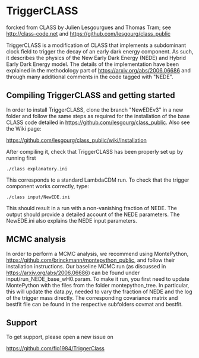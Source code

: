 TriggerCLASS
==============================================
forcked from CLASS by Julien Lesgourgues and Thomas Tram; see http://class-code.net and https://github.com/lesgourg/class_public

TriggerCLASS is a modification of CLASS that implements a subdominant clock field to trigger the decay of an early dark energy component. As such, it describes the physics of the New Early Dark Energy (NEDE) and Hybrid Early Dark Energy model. The details of the implementation have been explained in the methodology part of https://arxiv.org/abs/2006.06686 and through many additional comments in the code tagged with "NEDE".



Compiling TriggerCLASS and getting started
-----------------------------------

In order to install TriggerCLASS, clone the branch "NewEDEv3" in a new folder and follow the same steps as required for the installation of the base CLASS code detailed in https://github.com/lesgourg/class_public. Also see the Wiki page:

https://github.com/lesgourg/class_public/wiki/Installation

After compiling it, check that TriggerCLASS has been properly set up by running first
    
    ./class explanatory.ini

This corresponds to a standard LambdaCDM run. To check that the trigger component works correctly, type:

    ./class input/NewEDE.ini

This should result in a run with a non-vanishing fraction of NEDE. The output should provide a detailed account of the NEDE parameters.
The NewEDE.ini also explains the NEDE input parameters.

MCMC analysis
------

In order to perform a MCMC analysis, we recommend using MontePython, https://github.com/brinckmann/montepython_public, and follow their installation instructions. Our baseline MCMC run (as discussed in https://arxiv.org/abs/2006.06686) can be found under input/run_NEDE_base_wH0.param. To make it run, you first need to update MontePython with the files from the folder montepython_tree. In particular, this will update the data.py, needed to vary the fraction of NEDE and the log of the trigger mass directly. The corresponding covariance matrix and bestfit file can be found in the respective subfolders covmat and bestfit.

Support
-------

To get support, please open a new issue on

https://github.com/flo1984/TriggerClass

